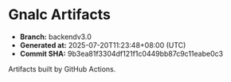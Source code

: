 # Gnalc Artifacts

- **Branch:** backendv3.0
- **Generated at:** 2025-07-20T11:23:48+08:00 (UTC)
- **Commit SHA:** 9b3ea81f3304df121f1c0449bb87c9c11eabe0c3

Artifacts built by GitHub Actions.  
